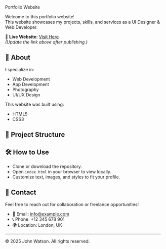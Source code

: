 Portfolio Website

Welcome to this portfolio website!  
This website showcases my projects, skills, and services as a UI Designer & Web Developer.

🔗 **Live Website:** [Visit Here](https://github.com/KERAMA-sys/Portfolio_website.git/)  
*(Update the link above after publishing.)*

## 🚀 About
I specialize in:
- Web Development
- App Development
- Photography
- UI/UX Design

This website was built using:
- HTML5
- CSS3

## 📂 Project Structure

## 🛠️ How to Use
- Clone or download the repository.
- Open `index.html` in your browser to view locally.
- Customize text, images, and styles to fit your profile.

## 📩 Contact
Feel free to reach out for collaboration or freelance opportunities!

- 📧 Email: info@example.com
- 📞 Phone: +12 345 678 901
- 🌍 Location: London, UK

---

© 2025 John Watson. All rights reserved.
